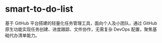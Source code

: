 # smart-to-do-list
基于 GitHub 平台搭建的轻量化任务管理工具，面向个人及小团队，通过 GitHub 原生功能实现任务创建、进度跟踪、文件协作，无需复杂 DevOps 配置，聚焦基础代办清单能力。
